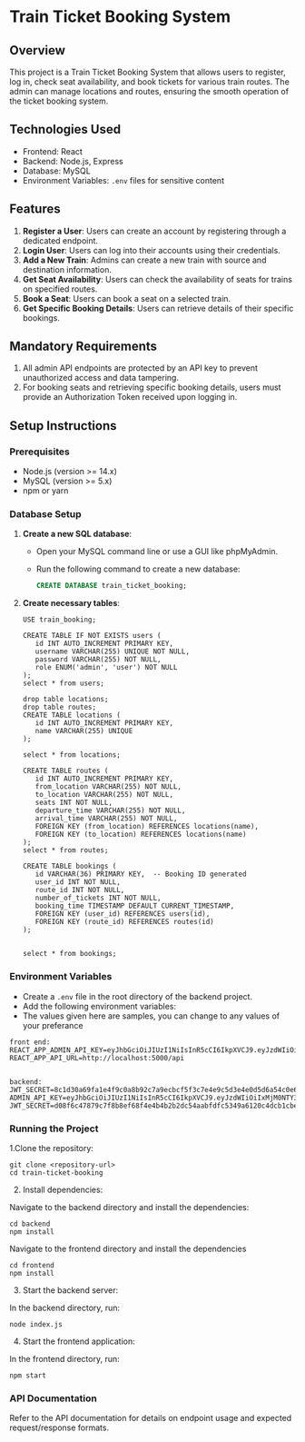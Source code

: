 # Train Ticket Booking System

## Overview
This project is a Train Ticket Booking System that allows users to register, log in, check seat availability, and book tickets for various train routes. The admin can manage locations and routes, ensuring the smooth operation of the ticket booking system.

## Technologies Used
- Frontend: React
- Backend: Node.js, Express
- Database: MySQL
- Environment Variables: `.env` files for sensitive content

## Features
1. **Register a User**: Users can create an account by registering through a dedicated endpoint.
2. **Login User**: Users can log into their accounts using their credentials.
3. **Add a New Train**: Admins can create a new train with source and destination information.
4. **Get Seat Availability**: Users can check the availability of seats for trains on specified routes.
5. **Book a Seat**: Users can book a seat on a selected train.
6. **Get Specific Booking Details**: Users can retrieve details of their specific bookings.

## Mandatory Requirements
1. All admin API endpoints are protected by an API key to prevent unauthorized access and data tampering.
2. For booking seats and retrieving specific booking details, users must provide an Authorization Token received upon logging in.

## Setup Instructions

### Prerequisites
- Node.js (version >= 14.x)
- MySQL (version >= 5.x)
- npm or yarn

### Database Setup
1. **Create a new SQL database**:
   - Open your MySQL command line or use a GUI like phpMyAdmin.
   - Run the following command to create a new database:

     ```sql
     CREATE DATABASE train_ticket_booking;
     ```

2. **Create necessary tables**:
     ```
    USE train_booking;

     CREATE TABLE IF NOT EXISTS users (
        id INT AUTO_INCREMENT PRIMARY KEY,
        username VARCHAR(255) UNIQUE NOT NULL,
        password VARCHAR(255) NOT NULL,
        role ENUM('admin', 'user') NOT NULL
    );
    select * from users;
    
    drop table locations;
    drop table routes;
    CREATE TABLE locations (
        id INT AUTO_INCREMENT PRIMARY KEY,
        name VARCHAR(255) UNIQUE
    );
    
    select * from locations;
    
    CREATE TABLE routes (
        id INT AUTO_INCREMENT PRIMARY KEY,
        from_location VARCHAR(255) NOT NULL,
        to_location VARCHAR(255) NOT NULL,
        seats INT NOT NULL,
        departure_time VARCHAR(255) NOT NULL,
        arrival_time VARCHAR(255) NOT NULL,
        FOREIGN KEY (from_location) REFERENCES locations(name),
        FOREIGN KEY (to_location) REFERENCES locations(name)
    );
    select * from routes;

    CREATE TABLE bookings (
        id VARCHAR(36) PRIMARY KEY,  -- Booking ID generated
        user_id INT NOT NULL,
        route_id INT NOT NULL,
        number_of_tickets INT NOT NULL,
        booking_time TIMESTAMP DEFAULT CURRENT_TIMESTAMP,
        FOREIGN KEY (user_id) REFERENCES users(id),
        FOREIGN KEY (route_id) REFERENCES routes(id)
    );
    
    
    select * from bookings;

    ```



### Environment Variables
- Create a `.env` file in the root directory of the backend project.
- Add the following environment variables:
- The values given here are samples, you can change to any values of your preferance 

```plaintext
front end:
REACT_APP_ADMIN_API_KEY=eyJhbGciOiJIUzI1NiIsInR5cCI6IkpXVCJ9.eyJzdWIiOiIxMjM0NTY3ODkwIiwibmFtZSI6IkFkbWluIiwiImlhdCI6MTYxNjIz4wMjAwMCwiZXhwIjoxNjE2MjM2ODAwfQ.SflKxwRJSMeKKF2QT4fwpMeJf36POk6yJV_adQssw5c
REACT_APP_API_URL=http://localhost:5000/api


backend:
JWT_SECRET=8c1d30a69fa1e4f9c0a8b92c7a9ecbcf5f3c7e4e9c5d3e4e0d5d6a54c0e6f7b8
ADMIN_API_KEY=eyJhbGciOiJIUzI1NiIsInR5cCI6IkpXVCJ9.eyJzdWIiOiIxMjM0NTY3ODkwIiwibmFtZSI6IkFkbWluIiwiImlhdCI6MTYxNjIz4wMjAwMCwiZXhwIjoxNjE2MjM2ODAwfQ.SflKxwRJSMeKKF2QT4fwpMeJf36POk6yJV_adQssw5c
JWT_SECRET=d08f6c47879c7f8b8ef68f4e4b4b2b2dc54aabfdfc5349a6120c4dcb1cbe4842b23ee8363f54c5a2db8e179f4d9bb7e8
```
### Running the Project
1.Clone the repository:
```
git clone <repository-url>
cd train-ticket-booking
```
2. Install dependencies:

Navigate to the backend directory and install the dependencies:
```
cd backend
npm install
```
Navigate to the frontend directory and install the dependencies
```
cd frontend
npm install
```
3. Start the backend server:

In the backend directory, run:
```
node index.js
```
4. Start the frontend application:

In the frontend directory, run:
```
npm start
```

### API Documentation
Refer to the API documentation for details on endpoint usage and expected request/response formats.

